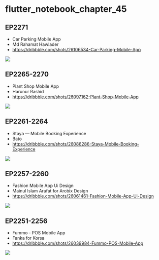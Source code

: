 # flutter_notebook_chapter_45

## EP2271
- Car Parking Mobile App
- Md Rahamat Hawlader
- https://dribbble.com/shots/26106534-Car-Parking-Mobile-App

<img src="https://cdn.dribbble.com/userupload/43570896/file/original-e4287707b775539f0ff8508e830178e3.png?resize=2048x1536&vertical=center">

## EP2265-2270

- Plant Shop Mobile App
- Harunur Rashid
- https://dribbble.com/shots/26097162-Plant-Shop-Mobile-App

<img src="https://cdn.dribbble.com/userupload/43541558/file/original-d221954b51a00e14578fbc50c15fd487.png?resize=1600x1200&vertical=center">

## EP2261-2264

- Staya — Mobile Booking Experience
- Bato
- https://dribbble.com/shots/26086286-Staya-Mobile-Booking-Experience

<img src="https://cdn.dribbble.com/userupload/43507785/file/original-0560b44aa80ccaca0989c98179537fac.jpg?resize=1905x1429&vertical=center">

## EP2257-2260

- Fashion Mobile App Ui Design
- Mainul Islam Arafat for Arobix Design
- https://dribbble.com/shots/26061461-Fashion-Mobile-App-Ui-Design

<img src="https://cdn.dribbble.com/userupload/43430164/file/original-635e0feea3c88369e9a9ac8db20a3754.jpg?resize=1905x1429&vertical=center">

## EP2251-2256

- Fummo - POS Mobile App
- Fanka for Korsa
- https://dribbble.com/shots/26039984-Fummo-POS-Mobile-App

<img src="https://cdn.dribbble.com/userupload/43363532/file/original-7636f6df69e4255966195c310a779e36.png?resize=1905x1429&vertical=center">